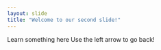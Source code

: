 ```yaml
---
layout: slide
title: "Welcome to our second slide!"
---
```

Learn something here
Use the left arrow to go back!
